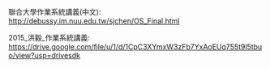 聯合大學作業系統講義(中文): http://debussy.im.nuu.edu.tw/sjchen/OS_Final.html

2015_洪毅_作業系統講義: https://drive.google.com/file/u/1/d/1CpC3XYmxW3zFb7YxAoEUq755t9l5tbuo/view?usp=drivesdk
